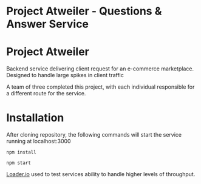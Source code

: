# Project Atweiler - Questions & Answer Service

# Project Atweiler

Backend service delivering client request for an e-commerce marketplace. Designed to handle large spikes in client traffic

A team of three completed this project, with each individual responsible for a different route for the service.

# Installation

After cloning repository, the following commands will start the service running at localhost:3000

````
npm install

````

````
npm start
````


[Loader.io](https://loader.io/) used to test services ability to handle higher levels of throughput. 
